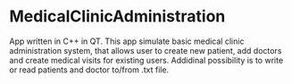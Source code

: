 # MedicalClinicAdministration
App written in C++ in QT. This app simulate  basic medical clinic administration system, that allows user to create new patient, add doctors and create medical visits for existing users. Addidinal possibility is to write or read patients and doctor to/from .txt file.
